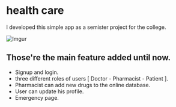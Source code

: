 # health care

I developed this simple app as a semister project for the college.

![Imgur](http://i.imgur.com/PqoWVmu.png)

## Those're the main feature added until now.

- Signup and login. 
- three different roles of users [ Doctor - Pharmacist - Patient ].
- Pharmacist can add new drugs to the online database.
- User can update his profile.
- Emergency page.



